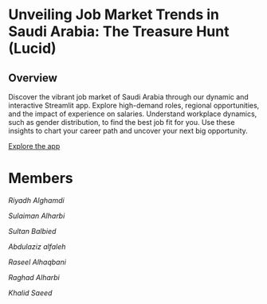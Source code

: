 # Unveiling Job Market Trends in Saudi Arabia: The Treasure Hunt (Lucid)

## Overview
Discover the vibrant job market of Saudi Arabia through our dynamic and interactive Streamlit app. Explore high-demand roles, regional opportunities, and the impact of experience on salaries. Understand workplace dynamics, such as gender distribution, to find the best job fit for you. Use these insights to chart your career path and uncover your next big opportunity.

[Explore the app](https://reyadgh-5.streamlit.app/)

# Members

_Riyadh Alghamdi_

_Sulaiman Alharbi_

_Sultan Balbied_

_Abdulaziz alfaleh_

_Raseel Alhaqbani_

_Raghad Alharbi_

_Khalid Saeed_
